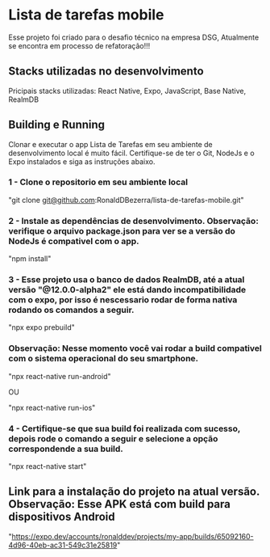 # Lista de tarefas mobile
Esse projeto foi criado para o desafio técnico na empresa DSG, Atualmente se encontra em processo de refatoração!!!
## Stacks utilizadas no desenvolvimento
Pricipais stacks utilizadas: React Native, Expo, JavaScript, Base Native, RealmDB
## Building e Running
Clonar e executar o app Lista de Tarefas em seu ambiente de desenvolvimento local é muito fácil. Certifique-se de ter o Git, NodeJs e o Expo instalados e siga as instruções abaixo. 
  
  
 ### 1 - Clone o repositorio em seu ambiente local
  
  
  "git clone git@github.com:RonaldDBezerra/lista-de-tarefas-mobile.git"
  
  
 ### 2 - Instale as dependências de desenvolvimento. Observação: verifique o arquivo package.json para ver se a versão do NodeJs é compativel com o app.
  
  
  "npm install"
  
  
  ### 3 - Esse projeto usa o banco de dados RealmDB, até a atual versão "@12.0.0-alpha2" ele está dando incompatibilidade com o expo, por isso é nescessario rodar de forma nativa rodando os comandos a seguir.
  
  
  "npx expo prebuild"
  
  
  ### Observação: Nesse momento você vai rodar a build compativel com o sistema operacional do seu smartphone.
  
  
  "npx react-native run-android"
  
  
  OU
  
  
  "npx react-native run-ios"
  
  
  ### 4 - Certifique-se que sua build foi realizada com sucesso, depois rode o comando a seguir e selecione a opção correspondende a sua build.
  
  
  "npx react-native start"
  
  ## Link para a instalação do projeto na atual versão. Observação: Esse APK está com build para dispositivos Android
  
  
  "https://expo.dev/accounts/ronalddev/projects/my-app/builds/65092160-4d96-40eb-ac31-549c31e25819"
